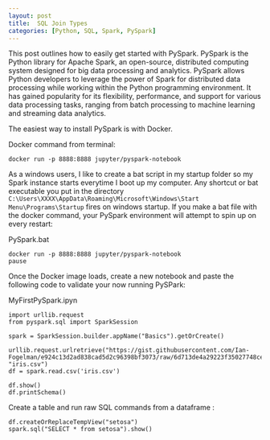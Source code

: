 ```yaml
---
layout: post
title:  SQL Join Types
categories: [Python, SQL, Spark, PySpark]
---
```


This post outlines how to easily get started with PySpark.
PySpark is the Python library for Apache Spark, an open-source, distributed computing system designed for big data processing and analytics.
PySpark allows Python developers to leverage the power of Spark for distributed data processing while working within the Python programming environment. It has gained popularity for its flexibility, performance, and support for various data processing tasks, ranging from batch processing to machine learning and streaming data analytics.

The easiest way to install PySpark is with Docker.

Docker command from terminal:

```
docker run -p 8888:8888 jupyter/pyspark-notebook
```

As a windows users, I like to create a bat script in my startup folder so my Spark instance starts everytime I boot up my computer.
Any shortcut or bat executable you put in the directory `C:\Users\XXXX\AppData\Roaming\Microsoft\Windows\Start Menu\Programs\Startup` fires on windows startup.
If you make a bat file with the docker command, your PySpark environment will attempt to spin up on every restart:

PySpark.bat
```
docker run -p 8888:8888 jupyter/pyspark-notebook
pause
```

Once the Docker image loads, create a new notebook and paste the following code to validate your now running PySPark:

MyFirstPySpark.ipyn
```
import urllib.request
from pyspark.sql import SparkSession

spark = SparkSession.builder.appName("Basics").getOrCreate()

urllib.request.urlretrieve("https://gist.githubusercontent.com/Ian-Fogelman/e924c13d2ad838cad5d2c96398bf3073/raw/6d713de4a29223f35027748ce62fa7f8786755f7/iris.csv", "iris.csv")
df = spark.read.csv('iris.csv')

df.show()
df.printSchema()
```

Create a table and run raw SQL commands from a dataframe :
```
df.createOrReplaceTempView("setosa")
spark.sql("SELECT * from setosa").show()
```